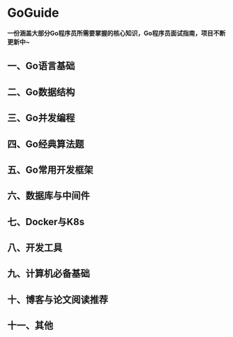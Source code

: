 # GoGuide

**一份涵盖大部分Go程序员所需要掌握的核心知识，Go程序员面试指南，项目不断更新中~**

## 一、Go语言基础

## 二、Go数据结构

## 三、Go并发编程

## 四、Go经典算法题

## 五、Go常用开发框架

## 六、数据库与中间件

## 七、Docker与K8s

## 八、开发工具

## 九、计算机必备基础

## 十、博客与论文阅读推荐

## 十一、其他











